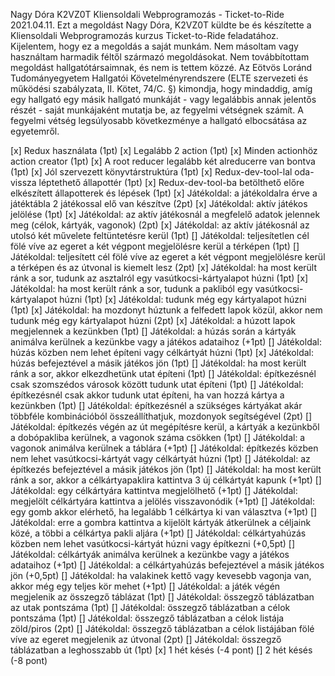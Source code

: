 Nagy Dóra
K2VZ0T
Kliensoldali Webprogramozás - Ticket-to-Ride
2021.04.11.
Ezt a megoldást Nagy Dóra, K2VZ0T küldte be és készítette a Kliensoldali Webprogramozás kurzus Ticket-to-Ride feladatához.
Kijelentem, hogy ez a megoldás a saját munkám.
Nem másoltam vagy használtam harmadik féltől származó megoldásokat.
Nem továbbítottam megoldást hallgatótársaimnak, és nem is tettem közzé.
Az Eötvös Loránd Tudományegyetem Hallgatói Követelményrendszere (ELTE szervezeti és működési szabályzata, II. Kötet, 74/C. §) kimondja,
hogy mindaddig, amíg egy hallgató egy másik hallgató munkáját - vagy legalábbis annak jelentős részét - saját munkájaként mutatja be,
az fegyelmi vétségnek számít. A fegyelmi vétség legsúlyosabb következménye a hallgató elbocsátása az egyetemről.


[x] Redux használata (1pt)
[x] Legalább 2 action (1pt)
[x] Minden actionhöz action creator (1pt)
[x] A root reducer legalább két alreducerre van bontva (1pt)
[x] Jól szervezett könyvtárstruktúra (1pt)
[x] Redux-dev-tool-lal oda-vissza léptethető állapottér (1pt)
[x] Redux-dev-tool-ba betölthető előre elkészített állapotterek és lépések (1pt)
[x] Játékoldal: a játékoldalra érve a játéktábla 2 játékossal elő van készítve (2pt)
[x] Játékoldal: aktív játékos jelölése (1pt)
[x] Játékoldal: az aktív játékosnál a megfelelő adatok jelennek meg (célok, kártyák, vagonok) (2pt)
[x] Játékoldal: az aktív játékosnál az utolsó két művelete feltüntetésre kerül (1pt)
[] Játékoldal: teljesítetlen cél fölé víve az egeret a két végpont megjelölésre kerül a térképen (1pt)
[] Játékoldal: teljesített cél fölé víve az egeret a két végpont megjelölésre kerül a térképen és az útvonal is kiemelt lesz (2pt)
[x] Játékoldal: ha most került ránk a sor, tudunk az asztalról egy vasútkocsi-kártyalapot húzni (1pt)
[x] Játékoldal: ha most került ránk a sor, tudunk a pakliból egy vasútkocsi-kártyalapot húzni (1pt)
[x] Játékoldal: tudunk még egy kártyalapot húzni (1pt)
[x] Játékoldal: ha mozdonyt húztunk a felfedett lapok közül, akkor nem tudunk még egy kártyalapot húzni (2pt)
[x] Játékoldal: a húzott lapok megjelennek a kezünkben (1pt)
[] Játékoldal: a húzás során a kártyák animálva kerülnek a kezünkbe vagy a játékos adataihoz (+1pt)
[] Játékoldal: húzás közben nem lehet építeni vagy célkártyát húzni (1pt)
[x] Játékoldal: húzás befejeztével a másik játékos jön (1pt)
[] Játékoldal: ha most került ránk a sor, akkor elkezdhetünk utat építeni (1pt)
[] Játékoldal: építkezésnél csak szomszédos városok között tudunk utat építeni (1pt)
[] Játékoldal: építkezésnél csak akkor tudunk utat építeni, ha van hozzá kártya a kezünkben (1pt)
[] Játékoldal: építkezésnél a szükséges kártyákat akár többféle kombinációból összeállíthatjuk, mozdonyok segítségével (2pt)
[] Játékoldal: építkezés végén az út megépítésre kerül, a kártyák a kezünkből a dobópakliba kerülnek, a vagonok száma csökken (1pt)
[] Játékoldal: a vagonok animálva kerülnek a táblára (+1pt)
[] Játékoldal: építkezés közben nem lehet vasútkocsi-kártyát vagy célkártyát húzni (1pt)
[] Játékoldal: az építkezés befejeztével a másik játékos jön (1pt)
[] Játékoldal: ha most került ránk a sor, akkor a célkártyapaklira kattintva 3 új célkártyát kapunk (+1pt)
[] Játékoldal: egy célkártyára kattintva megjelölhető (+1pt)
[] Játékoldal: megjelölt célkártyára kattintva a jelölés visszavonódik (+1pt)
[] Játékoldal: egy gomb akkor elérhető, ha legalább 1 célkártya ki van választva (+1pt)
[] Játékoldal: erre a gombra kattintva a kijelölt kártyák átkerülnek a céljaink közé, a többi a célkártya pakli aljára (+1pt)
[] Játékoldal: célkártyahúzás közben nem lehet vasútkocsi-kártyát húzni vagy építkezni (+0,5pt)
[] Játékoldal: célkártyák animálva kerülnek a kezünkbe vagy a játékos adataihoz (+1pt)
[] Játékoldal: a célkártyahúzás befejeztével a másik játékos jön (+0,5pt)
[] Játékoldal: ha valakinek kettő vagy kevesebb vagonja van, akkor még egy teljes kör mehet (+1pt)
[] Játékoldal: a játék végén megjelenik az összegző táblázat (1pt)
[] Játékoldal: összegző táblázatban az utak pontszáma (1pt)
[] Játékoldal: összegző táblázatban a célok pontszáma (1pt)
[] Játékoldal: összegző táblázatban a célok listája zöld/piros (2pt)
[] Játékoldal: összegző táblázatban a célok listájában fölé víve az egeret megjelenik az útvonal (2pt)
[] Játékoldal: összegző táblázatban a leghosszabb út (1pt)
[x] 1 hét késés (-4 pont)
[] 2 hét késés (-8 pont)